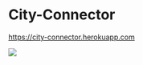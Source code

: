 # City-Connector
https://city-connector.herokuapp.com


![](https://downloader.disk.yandex.ru/preview/60fabc6166fe36d7cdb68c25cfd53081bf8fd1cead2fd750ba602f8a69a6267f/5f05f8d2/7hOyl1oLs6GpL6lMQqY7NnJO16SDUn0l6hp-wKCvs7-prWszkBSBIf-gz36IfpaFRLNPnxvJ-VbVD2qUMRVyWg==?uid=0&filename=city-connector.gif&disposition=inline&hash=&limit=0&content_type=image%2Fgif&tknv=v2&owner_uid=371294658&size=2048x2048)
